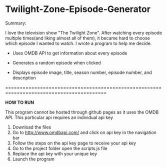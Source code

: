 # Twilight-Zone-Episode-Generator

Summary:

  I love the television show "The Twilight Zone". After watching every episode multiple times(and liking almost all of them), it became hard to choose which episode I wanted to watch. I wrote a program to help me decide. 


- Uses OMDB API to get information about every episode

- Generates a random episode when clicked

- Displays episode image, title, season number, episode number, and description

=========================================================================================

**HOW TO RUN**

This program cannot be hosted through github pages as it uses the OMDB API. This particular api requires an individual api key

1. Download the files
2. Go to http://www.omdbapi.com/ and click on api key in the navigation bar
3. Follow the steps on the api key page to receive your api key
4. Go to the project folder open the scripts.js file
5. Replace the api key with your unique key
6. Launch the program
